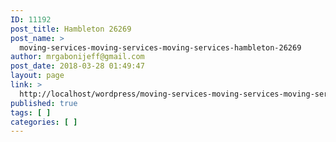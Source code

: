 ```yaml
---
ID: 11192
post_title: Hambleton 26269
post_name: >
  moving-services-moving-services-moving-services-hambleton-26269
author: mrgabonijeff@gmail.com
post_date: 2018-03-28 01:49:47
layout: page
link: >
  http://localhost/wordpress/moving-services-moving-services-moving-services-hambleton-26269/
published: true
tags: [ ]
categories: [ ]
---
```

